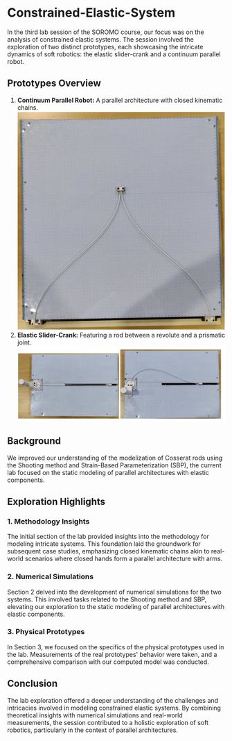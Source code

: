 # Constrained-Elastic-System
In the third lab session of the SOROMO course, our focus was on the analysis of constrained elastic systems. The session involved the exploration of two distinct prototypes, each showcasing the intricate dynamics of soft robotics: the elastic slider-crank and a continuum parallel robot.

## Prototypes Overview
1. **Continuum Parallel Robot:** A parallel architecture with closed kinematic chains.
     ![Continuum Parallel Robot](parallel-image.png)
2. **Elastic Slider-Crank:** Featuring a rod between a revolute and a prismatic joint.
 ![Elastic Slider-Crank](serial-image.png)

## Background
We improved our understanding of the modelization of Cosserat rods using the Shooting method and Strain-Based Parameterization (SBP), the current lab focused on the static modeling of parallel architectures with elastic components.

## Exploration Highlights

### 1. Methodology Insights
The initial section of the lab provided insights into the methodology for modeling intricate systems. This foundation laid the groundwork for subsequent case studies, emphasizing closed kinematic chains akin to real-world scenarios where closed hands form a parallel architecture with arms.

### 2. Numerical Simulations 
Section 2 delved into the development of numerical simulations for the two systems. This involved tasks related to the Shooting method and SBP, elevating our exploration to the static modeling of parallel architectures with elastic components.

### 3. Physical Prototypes 
In Section 3, we focused on the specifics of the physical prototypes used in the lab. Measurements of the real prototypes' behavior were taken, and a comprehensive comparison with our computed model was conducted.

## Conclusion
The lab exploration offered a deeper understanding of the challenges and intricacies involved in modeling constrained elastic systems. By combining theoretical insights with numerical simulations and real-world measurements, the session contributed to a holistic exploration of soft robotics, particularly in the context of parallel architectures.
